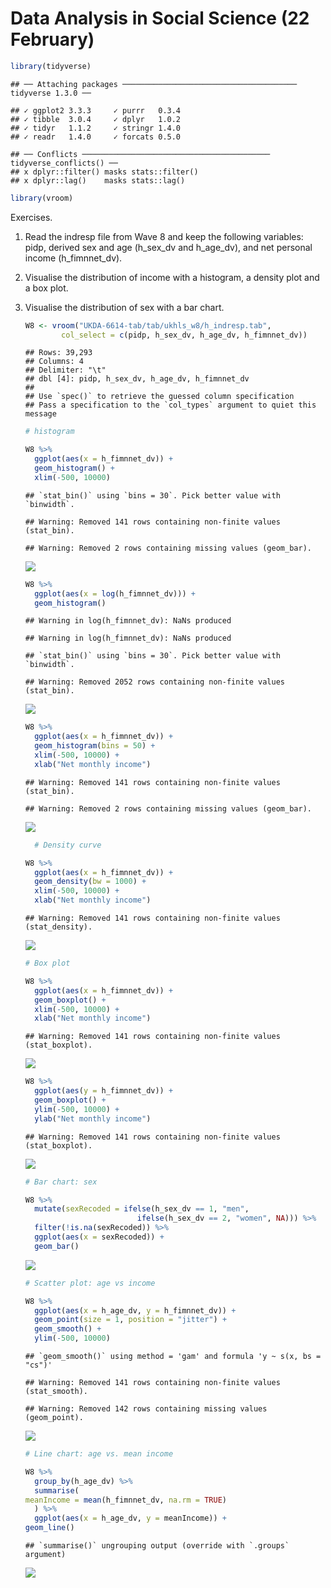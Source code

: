 Data Analysis in Social Science (22 February)
================

``` r
library(tidyverse)
```

    ## ── Attaching packages ─────────────────────────────────────── tidyverse 1.3.0 ──

    ## ✓ ggplot2 3.3.3     ✓ purrr   0.3.4
    ## ✓ tibble  3.0.4     ✓ dplyr   1.0.2
    ## ✓ tidyr   1.1.2     ✓ stringr 1.4.0
    ## ✓ readr   1.4.0     ✓ forcats 0.5.0

    ## ── Conflicts ────────────────────────────────────────── tidyverse_conflicts() ──
    ## x dplyr::filter() masks stats::filter()
    ## x dplyr::lag()    masks stats::lag()

``` r
library(vroom)
```

Exercises.

1)  Read the indresp file from Wave 8 and keep the following variables:
    pidp, derived sex and age (h\_sex\_dv and h\_age\_dv), and net
    personal income (h\_fimnnet\_dv).

2)  Visualise the distribution of income with a histogram, a density
    plot and a box plot.

3)  Visualise the distribution of sex with a bar chart.
    
    ``` r
    W8 <- vroom("UKDA-6614-tab/tab/ukhls_w8/h_indresp.tab",
            col_select = c(pidp, h_sex_dv, h_age_dv, h_fimnnet_dv))
    ```
    
        ## Rows: 39,293
        ## Columns: 4
        ## Delimiter: "\t"
        ## dbl [4]: pidp, h_sex_dv, h_age_dv, h_fimnnet_dv
        ## 
        ## Use `spec()` to retrieve the guessed column specification
        ## Pass a specification to the `col_types` argument to quiet this message
    
    ``` r
    # histogram
    
    W8 %>%  
      ggplot(aes(x = h_fimnnet_dv)) +
      geom_histogram() +
      xlim(-500, 10000)
    ```
    
        ## `stat_bin()` using `bins = 30`. Pick better value with `binwidth`.
    
        ## Warning: Removed 141 rows containing non-finite values (stat_bin).
    
        ## Warning: Removed 2 rows containing missing values (geom_bar).
    
    ![](classWeek7_files/figure-gfm/unnamed-chunk-2-1.png)<!-- -->
    
    ``` r
    W8 %>%  
      ggplot(aes(x = log(h_fimnnet_dv))) +
      geom_histogram()
    ```
    
        ## Warning in log(h_fimnnet_dv): NaNs produced
    
        ## Warning in log(h_fimnnet_dv): NaNs produced
    
        ## `stat_bin()` using `bins = 30`. Pick better value with `binwidth`.
    
        ## Warning: Removed 2052 rows containing non-finite values (stat_bin).
    
    ![](classWeek7_files/figure-gfm/unnamed-chunk-2-2.png)<!-- -->
    
    ``` r
    W8 %>%  
      ggplot(aes(x = h_fimnnet_dv)) +
      geom_histogram(bins = 50) +
      xlim(-500, 10000) +
      xlab("Net monthly income")
    ```
    
        ## Warning: Removed 141 rows containing non-finite values (stat_bin).
    
        ## Warning: Removed 2 rows containing missing values (geom_bar).
    
    ![](classWeek7_files/figure-gfm/unnamed-chunk-2-3.png)<!-- -->
    
    ``` r
      # Density curve
    
    W8 %>%  
      ggplot(aes(x = h_fimnnet_dv)) +
      geom_density(bw = 1000) +
      xlim(-500, 10000) +
      xlab("Net monthly income")
    ```
    
        ## Warning: Removed 141 rows containing non-finite values (stat_density).
    
    ![](classWeek7_files/figure-gfm/unnamed-chunk-2-4.png)<!-- -->
    
    ``` r
    # Box plot
    
    W8 %>%  
      ggplot(aes(x = h_fimnnet_dv)) +
      geom_boxplot() +
      xlim(-500, 10000) +
      xlab("Net monthly income")
    ```
    
        ## Warning: Removed 141 rows containing non-finite values (stat_boxplot).
    
    ![](classWeek7_files/figure-gfm/unnamed-chunk-2-5.png)<!-- -->
    
    ``` r
    W8 %>%  
      ggplot(aes(y = h_fimnnet_dv)) +
      geom_boxplot() +
      ylim(-500, 10000) +
      ylab("Net monthly income")
    ```
    
        ## Warning: Removed 141 rows containing non-finite values (stat_boxplot).
    
    ![](classWeek7_files/figure-gfm/unnamed-chunk-2-6.png)<!-- -->
    
    ``` r
    # Bar chart: sex
    
    W8 %>%
      mutate(sexRecoded = ifelse(h_sex_dv == 1, "men",
                             ifelse(h_sex_dv == 2, "women", NA))) %>%
      filter(!is.na(sexRecoded)) %>%
      ggplot(aes(x = sexRecoded)) +
      geom_bar()
    ```
    
    ![](classWeek7_files/figure-gfm/unnamed-chunk-2-7.png)<!-- -->
    
    ``` r
    # Scatter plot: age vs income
    
    W8 %>%
      ggplot(aes(x = h_age_dv, y = h_fimnnet_dv)) +
      geom_point(size = 1, position = "jitter") +
      geom_smooth() +
      ylim(-500, 10000)
    ```
    
        ## `geom_smooth()` using method = 'gam' and formula 'y ~ s(x, bs = "cs")'
    
        ## Warning: Removed 141 rows containing non-finite values (stat_smooth).
    
        ## Warning: Removed 142 rows containing missing values (geom_point).
    
    ![](classWeek7_files/figure-gfm/unnamed-chunk-2-8.png)<!-- -->
    
    ``` r
    # Line chart: age vs. mean income
    
    W8 %>%
      group_by(h_age_dv) %>%
      summarise(
    meanIncome = mean(h_fimnnet_dv, na.rm = TRUE)
      ) %>%
      ggplot(aes(x = h_age_dv, y = meanIncome)) +
    geom_line()
    ```
    
        ## `summarise()` ungrouping output (override with `.groups` argument)
    
    ![](classWeek7_files/figure-gfm/unnamed-chunk-2-9.png)<!-- -->

